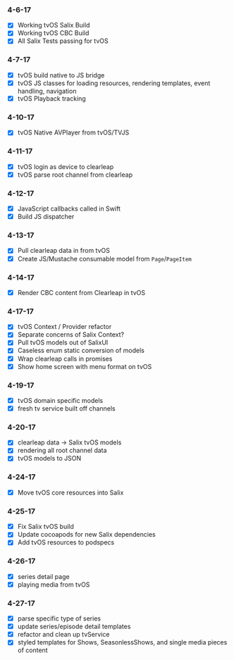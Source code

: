 ### 4-6-17
 - [x] Working tvOS Salix Build
 - [x] Working tvOS CBC Build
 - [x] All Salix Tests passing for tvOS
  
### 4-7-17
 - [x] tvOS build native to JS bridge
 - [x] tvOS JS classes for loading resources, rendering templates, event handling, navigation
 - [x] tvOS Playback tracking
  
### 4-10-17
 - [x] tvOS Native AVPlayer from tvOS/TVJS
 
### 4-11-17
 - [x] tvOS login as device to clearleap
 - [x] tvOS parse root channel from clearleap
 
### 4-12-17 
 - [x] JavaScript callbacks called in Swift
 - [x] Build JS dispatcher 
 
### 4-13-17
 - [x] Pull clearleap data in from tvOS
 - [x] Create JS/Mustache consumable model from `Page`/`PageItem`

### 4-14-17
 - [x] Render CBC content from Clearleap in tvOS
 
### 4-17-17
 - [x] tvOS Context / Provider refactor
 - [x] Separate concerns of Salix Context?
 - [x] Pull tvOS models out of SalixUI
 - [x] Caseless enum static conversion of models 
 - [x] Wrap clearleap calls in promises
 - [x] Show home screen with menu format on tvOS
 
### 4-19-17
 - [x] tvOS domain specific models
 - [x] fresh tv service built off channels
 
### 4-20-17
 - [x] clearleap data -> Salix tvOS models
 - [x] rendering all root channel data
 - [x] tvOS models to JSON
 
### 4-24-17
 - [x] Move tvOS core resources into Salix
 
### 4-25-17
- [x] Fix Salix tvOS build
- [x] Update cocoapods for new Salix dependencies 
- [x] Add tvOS resources to podspecs

### 4-26-17
- [x] series detail page
- [x] playing media from tvOS

### 4-27-17
- [x] parse specific type of series
- [x] update series/episode detail templates
- [x] refactor and clean up tvService
- [x] styled templates for Shows, SeasonlessShows, and single media pieces of content

